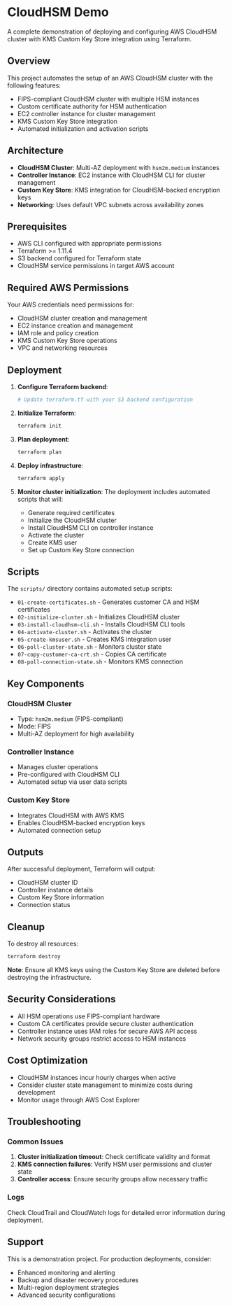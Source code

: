 # CloudHSM Demo

A complete demonstration of deploying and configuring AWS CloudHSM cluster with KMS Custom Key Store integration using Terraform.

## Overview

This project automates the setup of an AWS CloudHSM cluster with the following features:
- FIPS-compliant CloudHSM cluster with multiple HSM instances
- Custom certificate authority for HSM authentication
- EC2 controller instance for cluster management
- KMS Custom Key Store integration
- Automated initialization and activation scripts

## Architecture

- **CloudHSM Cluster**: Multi-AZ deployment with `hsm2m.medium` instances
- **Controller Instance**: EC2 instance with CloudHSM CLI for cluster management
- **Custom Key Store**: KMS integration for CloudHSM-backed encryption keys
- **Networking**: Uses default VPC subnets across availability zones

## Prerequisites

- AWS CLI configured with appropriate permissions
- Terraform >= 1.11.4
- S3 backend configured for Terraform state
- CloudHSM service permissions in target AWS account

## Required AWS Permissions

Your AWS credentials need permissions for:
- CloudHSM cluster creation and management
- EC2 instance creation and management
- IAM role and policy creation
- KMS Custom Key Store operations
- VPC and networking resources

## Deployment

1. **Configure Terraform backend**:
   ```bash
   # Update terraform.tf with your S3 backend configuration
   ```

2. **Initialize Terraform**:
   ```bash
   terraform init
   ```

3. **Plan deployment**:
   ```bash
   terraform plan
   ```

4. **Deploy infrastructure**:
   ```bash
   terraform apply
   ```

5. **Monitor cluster initialization**:
   The deployment includes automated scripts that will:
   - Generate required certificates
   - Initialize the CloudHSM cluster
   - Install CloudHSM CLI on controller instance
   - Activate the cluster
   - Create KMS user
   - Set up Custom Key Store connection

## Scripts

The `scripts/` directory contains automated setup scripts:

- `01-create-certificates.sh` - Generates customer CA and HSM certificates
- `02-initialize-cluster.sh` - Initializes CloudHSM cluster
- `03-install-cloudhsm-cli.sh` - Installs CloudHSM CLI tools
- `04-activate-cluster.sh` - Activates the cluster
- `05-create-kmsuser.sh` - Creates KMS integration user
- `06-poll-cluster-state.sh` - Monitors cluster state
- `07-copy-customer-ca-crt.sh` - Copies CA certificate
- `08-poll-connection-state.sh` - Monitors KMS connection

## Key Components

### CloudHSM Cluster
- Type: `hsm2m.medium` (FIPS-compliant)
- Mode: FIPS
- Multi-AZ deployment for high availability

### Controller Instance
- Manages cluster operations
- Pre-configured with CloudHSM CLI
- Automated setup via user data scripts

### Custom Key Store
- Integrates CloudHSM with AWS KMS
- Enables CloudHSM-backed encryption keys
- Automated connection setup

## Outputs

After successful deployment, Terraform will output:
- CloudHSM cluster ID
- Controller instance details
- Custom Key Store information
- Connection status

## Cleanup

To destroy all resources:
```bash
terraform destroy
```

**Note**: Ensure all KMS keys using the Custom Key Store are deleted before destroying the infrastructure.

## Security Considerations

- All HSM operations use FIPS-compliant hardware
- Custom CA certificates provide secure cluster authentication
- Controller instance uses IAM roles for secure AWS API access
- Network security groups restrict access to HSM instances

## Cost Optimization

- CloudHSM instances incur hourly charges when active
- Consider cluster state management to minimize costs during development
- Monitor usage through AWS Cost Explorer

## Troubleshooting

### Common Issues

1. **Cluster initialization timeout**: Check certificate validity and format
2. **KMS connection failures**: Verify HSM user permissions and cluster state
3. **Controller access**: Ensure security groups allow necessary traffic

### Logs

Check CloudTrail and CloudWatch logs for detailed error information during deployment.

## Support

This is a demonstration project. For production deployments, consider:
- Enhanced monitoring and alerting
- Backup and disaster recovery procedures
- Multi-region deployment strategies
- Advanced security configurations
